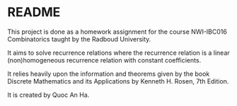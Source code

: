 # README
This project is done as a homework assignment for the course NWI-IBC016 
Combinatorics taught by the Radboud University.

It aims to solve recurrence relations where the recurrence relation is a linear
(non)homogeneous recurrence relation with constant coefficients.

It relies heavily upon the information and theorems given by the book 
Discrete Mathematics and its Applications by Kenneth H. Rosen, 7th Edition.

It is created by Quoc An Ha.